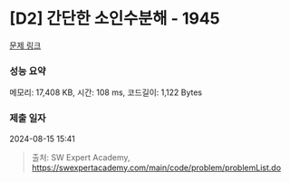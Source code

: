 # [D2] 간단한 소인수분해 - 1945 

[문제 링크](https://swexpertacademy.com/main/code/problem/problemDetail.do?contestProbId=AV5Pl0Q6ANQDFAUq) 

### 성능 요약

메모리: 17,408 KB, 시간: 108 ms, 코드길이: 1,122 Bytes

### 제출 일자

2024-08-15 15:41



> 출처: SW Expert Academy, https://swexpertacademy.com/main/code/problem/problemList.do